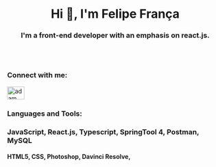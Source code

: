 <h1 align="center">Hi 👋, I'm Felipe França</h1>
<h3 align="center">I'm a front-end developer with an emphasis on react.js.</h3>

<br>

<br>

<h3 align="left">Connect with me:</h3>
<p align="left">
  <a href="https://www.linkedin.com/in/felipe-frança-22542a254" target="blank"><img align="center"
      src="https://raw.githubusercontent.com/rahuldkjain/github-profile-readme-generator/master/src/images/icons/Social/linked-in-alt.svg"
      alt="adam pithewan" height="30" width="40" /></a>
 
<br>

<h3 align="left">Languages and Tools:</h3>
    <h3>JavaScript, React.js, Typescript, SpringTool 4, Postman, MySQL</h3>
    <h4>HTML5, CSS, Photoshop, Davinci Resolve, </h4>
    <h3></h3>

<br>
